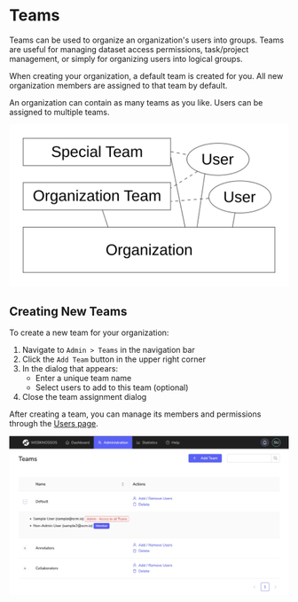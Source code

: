 # Teams
Teams can be used to organize an organization's users into groups. Teams are useful for managing dataset access permissions, task/project management, or simply for organizing users into logical groups.

When creating your organization, a default team is created for you.
All new organization members are assigned to that team by default.

An organization can contain as many teams as you like. Users can be assigned to multiple teams.

![All users, annotations, and datasets belong to an organization. All users are assigned to a default team. Further teams can be created for fine-grained access permissions.](../images/teams.jpeg)

## Creating New Teams
To create a new team for your organization:

1. Navigate to `Admin > Teams` in the navigation bar
2. Click the `Add Team` button in the upper right corner
3. In the dialog that appears:
   - Enter a unique team name
   - Select users to add to this team (optional)
4. Close the team assignment dialog

After creating a team, you can manage its members and permissions through the [Users page](./new_users.md#adding-users-to-teams).

![Overview page of all teams](../images/team_overview.jpg)

